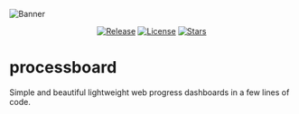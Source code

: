 ![Banner](https://github.com/ExpressLRS/ExpressLRS-Hardware/blob/master/img/banner.png?raw=true)

<center>

[![Release](https://img.shields.io/github/v/release/CoderElectronics/processboard?style=flat-square)](https://github.com/CoderElectronics/processboard/releases)
[![License](https://img.shields.io/github/license/CoderElectronics/processboard?style=flat-square)](https://github.com/CoderElectronics/processboard/blob/main/LICENSE)
[![Stars](https://img.shields.io/github/stars/CoderElectronics/processboard?style=flat-square)](https://github.com/CoderElectronics/processboard/stargazers)

</center>

# processboard

Simple and beautiful lightweight web progress dashboards in a few lines of code.
